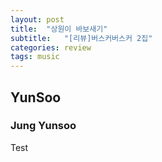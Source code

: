 ```yaml
---
layout: post
title:  "상원이 바보새기"
subtitle:   "[리뷰]버스커버스커 2집"
categories: review
tags: music
---
```


## YunSoo

### Jung Yunsoo


Test
